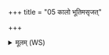 +++
title = "05 कालो भूतिमसृजत्"

+++
<details><summary>मूलम् (WS)</summary>

कालो भूतिमसृजत् काले तपति सूर्यः ।  
कालो ह विश्वा भूतानि काले चक्षुर्वि पश्यति ॥ ६ ॥
</details>
